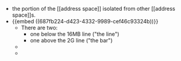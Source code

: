 - the portion of the [[address space]] isolated from other [[address space]]s.
- {{embed ((687fb224-d423-4332-9989-cef46c93324b))}}
	- There are two:
		- one below the 16MB line ("the line")
		- one above the 2G line ("the bar")
	-
	-